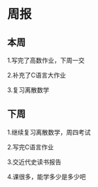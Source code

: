 # 周报
## 本周
 1.写完了高数作业，下周一交
 
 2.补充了C语言大作业
 
 3.复习离散数学
## 下周
1.继续复习离散数学，周四考试

2.写完C语言作业

3.交近代史读书报告

4.课很多，能学多少是多少吧

